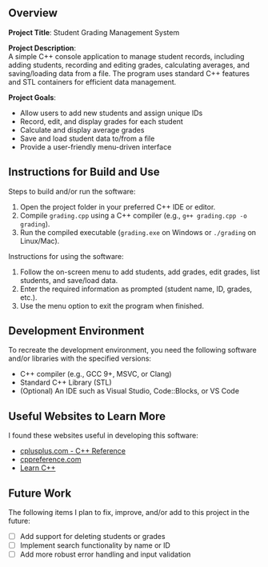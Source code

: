 ## Overview

**Project Title**: Student Grading Management System

**Project Description**:  
A simple C++ console application to manage student records, including adding students, recording and editing grades, calculating averages, and saving/loading data from a file. The program uses standard C++ features and STL containers for efficient data management.

**Project Goals**:  
- Allow users to add new students and assign unique IDs  
- Record, edit, and display grades for each student  
- Calculate and display average grades  
- Save and load student data to/from a file  
- Provide a user-friendly menu-driven interface

## Instructions for Build and Use

Steps to build and/or run the software:

1. Open the project folder in your preferred C++ IDE or editor.
2. Compile `grading.cpp` using a C++ compiler (e.g., `g++ grading.cpp -o grading`).
3. Run the compiled executable (`grading.exe` on Windows or `./grading` on Linux/Mac).

Instructions for using the software:

1. Follow the on-screen menu to add students, add grades, edit grades, list students, and save/load data.
2. Enter the required information as prompted (student name, ID, grades, etc.).
3. Use the menu option to exit the program when finished.

## Development Environment 

To recreate the development environment, you need the following software and/or libraries with the specified versions:

* C++ compiler (e.g., GCC 9+, MSVC, or Clang)
* Standard C++ Library (STL)
* (Optional) An IDE such as Visual Studio, Code::Blocks, or VS Code

## Useful Websites to Learn More

I found these websites useful in developing this software:

* [cplusplus.com - C++ Reference](https://cplusplus.com/)
* [cppreference.com](https://en.cppreference.com/)
* [Learn C++](https://www.learncpp.com/)

## Future Work

The following items I plan to fix, improve, and/or add to this project in the future:

* [ ] Add support for deleting students or grades
* [ ] Implement search functionality by name or ID
* [ ] Add more robust error handling and input validation

